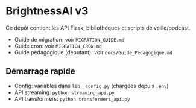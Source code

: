 # BrightnessAI v3

Ce dépôt contient les API Flask, bibliothèques et scripts de veille/podcast.

- Guide de migration: voir `MIGRATION_GUIDE.md`
- Guide cron: voir `MIGRATION_CRON.md`
- Guide pédagogique (débutant): voir `docs/Guide_Pedagogique.md`

## Démarrage rapide
- Config: variables dans `lib__config.py` (chargées depuis `.env`)
- API streaming: `python streaming_api.py`
- API transformers: `python transformers_api.py`
